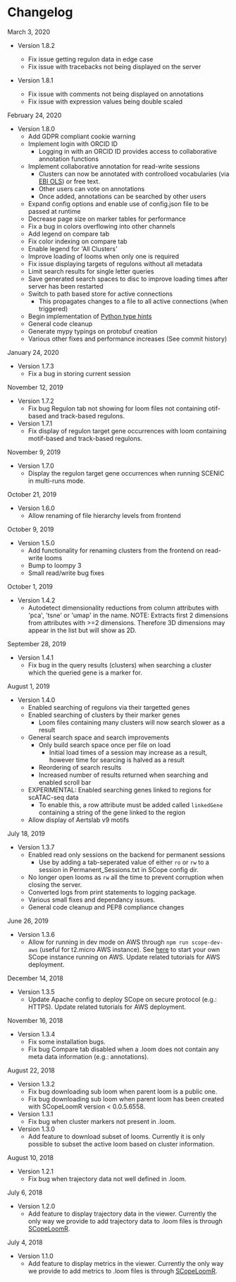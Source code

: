 # Changelog

March 3, 2020

-   Version 1.8.2

    -   Fix issue getting regulon data in edge case
    -   Fix issue with tracebacks not being displayed on the server

-   Version 1.8.1
    -   Fix issue with comments not being displayed on annotations
    -   Fix issue with expression values being double scaled

February 24, 2020

-   Version 1.8.0
    -   Add GDPR compliant cookie warning
    -   Implement login with ORCID ID
        -   Logging in with an ORCID ID provides access to collaborative annotation functions
    -   Implement collaborative annotation for read-write sessions
        -   Clusters can now be annotated with controlloed vocabularies (via [EBI OLS](https://www.ebi.ac.uk/ols/index)) or free text.
        -   Other users can vote on annotations
        -   Once added, annotations can be searched by other users
    -   Expand config options and enable use of config.json file to be passed at runtime
    -   Decrease page size on marker tables for performance
    -   Fix a bug in colors overflowing into other channels
    -   Add legend on compare tab
    -   Fix color indexing on compare tab
    -   Enable legend for 'All Clusters'
    -   Improve loading of looms when only one is required
    -   Fix issue displaying targets of regulons without all metadata
    -   Limit search results for single letter queries
    -   Save generated search spaces to disc to improve loading times after server has been restarted
    -   Switch to path based store for active connections
        -   This propagates changes to a file to all active connections (when triggered)
    -   Begin implementation of [Python type hints](https://docs.python.org/3/library/typing.html)
    -   General code cleanup
    -   Generate mypy typings on protobuf creation
    -   Various other fixes and performance increases (See commit history)

January 24, 2020

-   Version 1.7.3
    -   Fix a bug in storing current session

November 12, 2019

-   Version 1.7.2
    -   Fix bug Regulon tab not showing for loom files not containing otif-based and track-based regulons.
-   Version 1.7.1
    -   Fix display of regulon target gene occurrences with loom containing motif-based and track-based regulons.

November 9, 2019

-   Version 1.7.0
    -   Display the regulon target gene occurrences when running SCENIC in multi-runs mode.

October 21, 2019

-   Version 1.6.0
    -   Allow renaming of file hierarchy levels from frontend

October 9, 2019

-   Version 1.5.0
    -   Add functionality for renaming clusters from the frontend on read-write looms
    -   Bump to loompy 3
    -   Small read/write bug fixes

October 1, 2019

-   Version 1.4.2
    -   Autodetect dimensionality reductions from column attributes with 'pca', 'tsne' or 'umap' in the name. NOTE: Extracts first 2 dimensions from attributes with >=2 dimensions. Therefore 3D dimensions may appear in the list but will show as 2D.

September 28, 2019

-   Version 1.4.1
    -   Fix bug in the query results (clusters) when searching a cluster which the queried gene is a marker for.

August 1, 2019

-   Version 1.4.0
    -   Enabled searching of regulons via their targetted genes
    -   Enabled searching of clusters by their marker genes
        -   Loom files containing many clusters will now search slower as a result
    -   General search space and search improvements
        -   Only build search space once per file on load
            -   Initial load times of a session may increase as a result, however time for searcing is halved as a result
        -   Reordering of search results
        -   Increased number of results returned when searching and enabled scroll bar
    -   EXPERIMENTAL: Enabled searching genes linked to regions for scATAC-seq data
        -   To enable this, a row attribute must be added called `linkedGene` containing a string of the gene linked to the region
    -   Allow display of Aertslab v9 motifs

July 18, 2019

-   Version 1.3.7
    -   Enabled read only sessions on the backend for permanent sessions
        -   Use by adding a tab-seperated value of either `ro` or `rw` to a session in Permanent_Sessions.txt in SCope config dir.
    -   No longer open looms as `rw` all the time to prevent corruption when closing the server.
    -   Converted logs from print statements to logging package.
    -   Various small fixes and dependancy issues.
    -   General code cleanup and PEP8 compliance changes

June 26, 2019

-   Version 1.3.6
    -   Allow for running in dev mode on AWS through `npm run scope-dev-aws` (useful for t2.micro AWS instance). See [here](https://bit.ly/2XsunFh) to start your own SCope instance running on AWS. Update related tutorials for AWS deployment.

December 14, 2018

-   Version 1.3.5
    -   Update Apache config to deploy SCope on secure protocol (e.g.: HTTPS). Update related tutorials for AWS deployment.

November 16, 2018

-   Version 1.3.4
    -   Fix some installation bugs.
    -   Fix bug Compare tab disabled when a .loom does not contain any meta data information (e.g.: annotations).

August 22, 2018

-   Version 1.3.2
    -   Fix bug downloading sub loom when parent loom is a public one.
    -   Fix bug downloading sub loom when parent loom has been created with SCopeLoomR version < 0.0.5.6558.
-   Version 1.3.1
    -   Fix bug when cluster markers not present in .loom.
-   Version 1.3.0
    -   Add feature to download subset of looms. Currently it is only possible to subset the active loom based on cluster information.

August 10, 2018

-   Version 1.2.1
    -   Fix bug when trajectory data not well defined in .loom.

July 6, 2018

-   Version 1.2.0
    -   Add feature to display trajectory data in the viewer. Currently the only way we provide to add trajectory data to .loom files is through [SCopeLoomR](https://github.com/aertslab/SCopeLoomR/).

July 4, 2018

-   Version 1.1.0
    -   Add feature to display metrics in the viewer. Currently the only way we provide to add metrics to .loom files is through [SCopeLoomR](https://github.com/aertslab/SCopeLoomR/).
